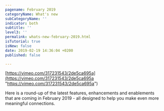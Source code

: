 ```yaml
---
pagename: February 2019
categoryName: What's new
subCategoryName: ''
indicator: both
subtitle: ''
level3: ''
permalink: whats-new-february-2019.html
isTutorial: true
isNew: false
date: 2019-02-19 14:36:04 +0200
published: false

---
```

[https://vimeo.com/317231543/2de5ca695a](https://vimeo.com/317231543/2de5ca695a "https://vimeo.com/317231543/2de5ca695a")

Here is a round-up of the latest features, enhancements and enablements that are coming in February 2019 - all designed to help you make even more meaningful connections. 